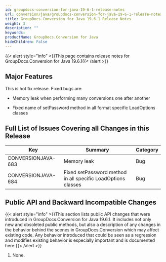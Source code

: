 ```yaml
---
id: groupdocs-conversion-for-java-19-6-1-release-notes
url: conversion/java/groupdocs-conversion-for-java-19-6-1-release-notes
title: GroupDocs.Conversion for Java 19.6.1 Release Notes
weight: 3
description: ""
keywords: 
productName: GroupDocs.Conversion for Java
hideChildren: False
---
```

{{< alert style="info" >}}This page contains release notes for GroupDocs.Conversion for Java 19.6.1{{< /alert >}}

## Major Features 

This is hot fix release. Fixed bugs are: 

*   Memory leak when performing many conversions one after another
    
*   Fixed name of setPassword method in all format specific LoadOptions classes
    

## Full List of Issues Covering all Changes in this Release

| Key | Summary | Category |
| --- | --- | --- |
| CONVERSIONJAVA-683 | Memory leak | Bug |
| CONVERSIONJAVA-684 | Fixed setPassword method in all specific LoadOptions classes | Bug |

## Public API and Backward Incompatible Changes

{{< alert style="info" >}}This section lists public API changes that were introduced in GroupDocs.Conversion for Java 19.6.1. It includes not only new and obsoleted public methods, but also a description of any changes in the behavior behind the scenes in GroupDocs.Conversion which may affect existing code. Any behavior introduced that could be seen as a regression and modifies existing behavior is especially important and is documented here.{{< /alert >}}

1.  None.
